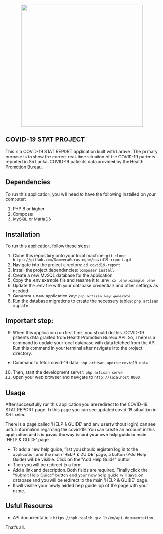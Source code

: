 <p align="center"><a href="https://laravel.com" target="_blank"><img src="https://raw.githubusercontent.com/laravel/art/master/logo-lockup/5%20SVG/2%20CMYK/1%20Full%20Color/laravel-logolockup-cmyk-red.svg" width="400"></a></p>

## COVID-19 STAT PROJECT
This is a COVID-19 STAT REPORT application built with Laravel. The primary purpose is to show the current real-time situation of the COVID-19 patients reported in Sri Lanka. COVID-19 patients data provided by the Health Promotion Bureau.

## Dependencies
To run this application, you will need to have the following installed on your computer:

1. PHP 8 or higher
2. Composer
3. MySQL or MariaDB

## Installation
To run this application, follow these steps:

1. Clone this repository onto your local machine: `git clone https://github.com/SameeraGurusinghe/covid19-report.git`
2. Navigate into the project directory: `cd covid19-report`
3. Install the project dependencies: `composer install`
4. Create a new MySQL database for the application
5. Copy the .env.example file and rename it to .env: `cp .env.example .env`
6. Update the .env file with your database credentials and other settings as needed
7. Generate a new application key: `php artisan key:generate`
8. Run the database migrations to create the necessary tables: `php artisan migrate`

## Important step:
9. When this application run first time, you should do this. COVID-19 patients data granted from Health Promotion Bureau API. So, There is a command to update your local database with data fetched from the API. Run this command in your terminal after navigate into the project directory.

- Command to fetch covid-19 data: `php artisan update:covid19_data`

10. Then, start the development server: `php artisan serve`
11. Open your web browser and navigate to `http://localhost:8000`

## Usage
After successfully run this application you are redirect to the COVID-19 STAT REPORT page. In this page you can see updated covid-19 situaltion in Sri Lanka.

There is a page called 'HELP & GUIDE' and any user(without login) can see usful information regarding the covid-19. You can create an account in this application and it is paves the way to add your own help guide to main 'HELP & GUIDE' page.

- To add a new help guide, first you should register/ log in to the application and the main 'HELP & GUIDE' page, a button (Add Help Guide) will be visible. Click on the "Add Help Guide" button.
- Then you will be redirect to a form.
- Add a link and description. Both fields are required. Finally click the "Submit Help Guide" button and your new help guide will save on database and you will be redirect to the main 'HELP & GUIDE' page.
- It will visible your newly added help guide top of the page with your name.

## Usful Resource
- API documentation: `https://hpb.health.gov.lk/en/api-documentation`

That's all.